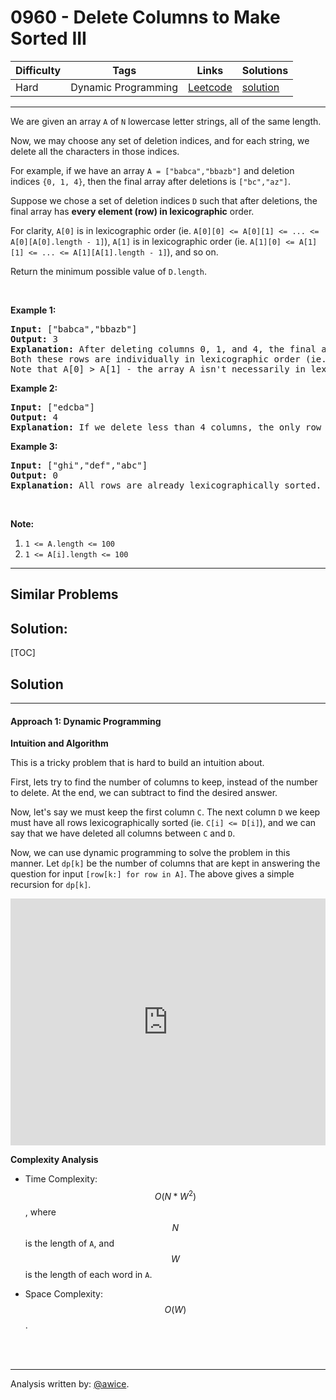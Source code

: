 # 0960 - Delete Columns to Make Sorted III

Difficulty  | Tags | Links | Solutions
----------- | ---- | ----- | -----
Hard | Dynamic Programming | [Leetcode](https://leetcode.com/problems/delete-columns-to-make-sorted-iii) | [solution](https://leetcode.com/problems/delete-columns-to-make-sorted-iii/solution/)


-----------

<p>We are given an array&nbsp;<code>A</code> of <code>N</code> lowercase letter strings, all of the same length.</p>

<p>Now, we may choose any set of deletion indices, and for each string, we delete all the characters in those indices.</p>

<p>For example, if we have an array <code>A = [&quot;babca&quot;,&quot;bbazb&quot;]</code> and deletion indices <code>{0, 1, 4}</code>, then the final array after deletions is <code>[&quot;bc&quot;,&quot;az&quot;]</code>.</p>

<p>Suppose we chose a set of deletion indices <code>D</code> such that after deletions, the final array has <strong>every element (row) in&nbsp;lexicographic</strong> order.</p>

<p>For clarity, <code>A[0]</code> is in lexicographic order (ie. <code>A[0][0] &lt;= A[0][1] &lt;= ... &lt;= A[0][A[0].length - 1]</code>), <code>A[1]</code> is in lexicographic order (ie. <code>A[1][0] &lt;= A[1][1] &lt;= ... &lt;= A[1][A[1].length - 1]</code>), and so on.</p>

<p>Return the minimum possible value of <code>D.length</code>.</p>

<p>&nbsp;</p>

<div>
<p><strong>Example 1:</strong></p>

<pre>
<strong>Input: </strong><span id="example-input-1-1">[&quot;babca&quot;,&quot;bbazb&quot;]</span>
<strong>Output: </strong><span id="example-output-1">3</span>
<strong>Explanation: </strong>After deleting columns 0, 1, and 4, the final array is A = [&quot;bc&quot;, &quot;az&quot;].
Both these rows are individually in lexicographic order (ie. A[0][0] &lt;= A[0][1] and A[1][0] &lt;= A[1][1]).
Note that A[0] &gt; A[1] - the array A isn&#39;t necessarily in lexicographic order.
</pre>

<div>
<p><strong>Example 2:</strong></p>

<pre>
<strong>Input: </strong><span id="example-input-2-1">[&quot;edcba&quot;]</span>
<strong>Output: </strong><span id="example-output-2">4</span>
<strong>Explanation: </strong>If we delete less than 4 columns, the only row won&#39;t be lexicographically sorted.
</pre>

<div>
<p><strong>Example 3:</strong></p>

<pre>
<strong>Input: </strong><span id="example-input-3-1">[&quot;ghi&quot;,&quot;def&quot;,&quot;abc&quot;]</span>
<strong>Output: </strong><span id="example-output-3">0</span>
<strong>Explanation: </strong>All rows are already lexicographically sorted.
</pre>

<p>&nbsp;</p>
</div>
</div>
</div>

<p><strong>Note:</strong></p>

<ol>
	<li><code>1 &lt;= A.length &lt;= 100</code></li>
	<li><code>1 &lt;= A[i].length &lt;= 100</code></li>
</ol>

-----------


## Similar Problems




## Solution:

[TOC]

## Solution
---
#### Approach 1: Dynamic Programming

**Intuition and Algorithm**

This is a tricky problem that is hard to build an intuition about.

First, lets try to find the number of columns to keep, instead of the number to delete.  At the end, we can subtract to find the desired answer.

Now, let's say we must keep the first column `C`.  The next column `D` we keep must have all rows lexicographically sorted (ie. `C[i] <= D[i]`), and we can say that we have deleted all columns between `C` and `D`.

Now, we can use dynamic programming to solve the problem in this manner.  Let `dp[k]` be the number of columns that are kept in answering the question for input `[row[k:] for row in A]`.  The above gives a simple recursion for `dp[k]`.

<iframe src="https://leetcode.com/playground/dYqmP2Pc/shared" frameBorder="0" width="100%" height="395" name="dYqmP2Pc"></iframe>

**Complexity Analysis**

* Time Complexity:  $$O(N * W^2)$$, where $$N$$ is the length of `A`, and $$W$$ is the length of each word in `A`.

* Space Complexity:  $$O(W)$$.
<br />
<br />


---
Analysis written by: [@awice](https://leetcode.com/awice).
